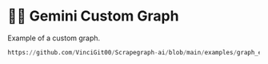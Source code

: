 # 👼🏻 Gemini Custom Graph

Example of a custom graph.

```python reference title="Gemini Custom Graph"
https://github.com/VinciGit00/Scrapegraph-ai/blob/main/examples/graph_examples/custom_graph_openai.py
```
